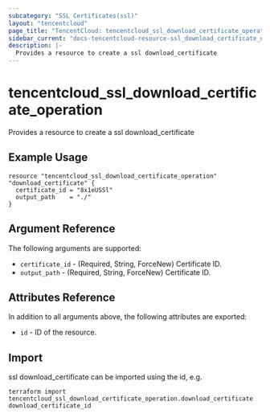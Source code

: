 ```yaml
---
subcategory: "SSL Certificates(ssl)"
layout: "tencentcloud"
page_title: "TencentCloud: tencentcloud_ssl_download_certificate_operation"
sidebar_current: "docs-tencentcloud-resource-ssl_download_certificate_operation"
description: |-
  Provides a resource to create a ssl download_certificate
---
```


# tencentcloud_ssl_download_certificate_operation

Provides a resource to create a ssl download_certificate

## Example Usage

```hcl
resource "tencentcloud_ssl_download_certificate_operation" "download_certificate" {
  certificate_id = "8x1eUSSl"
  output_path    = "./"
}
```

## Argument Reference

The following arguments are supported:

* `certificate_id` - (Required, String, ForceNew) Certificate ID.
* `output_path` - (Required, String, ForceNew) Certificate ID.

## Attributes Reference

In addition to all arguments above, the following attributes are exported:

* `id` - ID of the resource.



## Import

ssl download_certificate can be imported using the id, e.g.

```
terraform import tencentcloud_ssl_download_certificate_operation.download_certificate download_certificate_id
```

